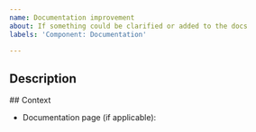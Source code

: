 ```yaml
---
name: Documentation improvement
about: If something could be clarified or added to the docs
labels: 'Component: Documentation'

---
```


## Description
<!-- Short description of the improvement suggestion. -->

## Context
<!-- Extra context. -->

* Documentation page (if applicable): <!-- https://docs.kedro.org/en/stable/... -->

